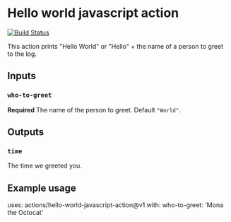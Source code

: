 # Hello world javascript action

[![Build Status](https://dev.azure.com/JIngzhuYan/0114NewProject/_apis/build/status/zhuorg.PRTest?branchName=master)](https://dev.azure.com/JIngzhuYan/0114NewProject/_build/latest?definitionId=334&branchName=master)

This action prints "Hello World" or "Hello" + the name of a person to greet to the log.

## Inputs

### `who-to-greet`

**Required** The name of the person to greet. Default `"World"`.

## Outputs

### `time`

The time we greeted you.

## Example usage

uses: actions/hello-world-javascript-action@v1
with:
  who-to-greet: 'Mona the Octocat'

